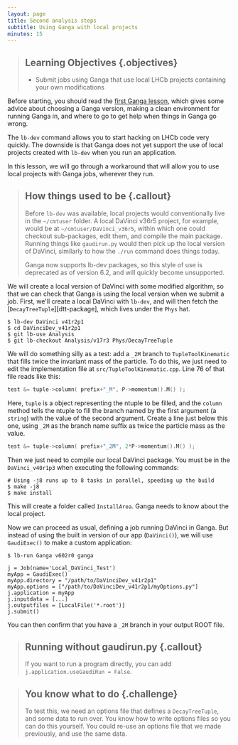 ```yaml
---
layout: page
title: Second analysis steps
subtitle: Using Ganga with local projects
minutes: 15
---
```


> ## Learning Objectives {.objectives}
>
> * Submit jobs using Ganga that use local LHCb projects containing your own 
>   modifications

Before starting, you should read the [first Ganga lesson][first-ganga], which 
gives some advice about choosing a Ganga version, making a clean environment 
for running Ganga in, and where to go to get help when things in Ganga go 
wrong.

The `lb-dev` command allows you to start hacking on LHCb code very quickly. The 
downside is that Ganga does not yet support the use of local projects created 
with `lb-dev` when you run an application.

In this lesson, we will go through a workaround that will allow you to use 
local projects with Ganga jobs, wherever they run.

> ## How things used to be {.callout}
>
> Before `lb-dev` was available, local projects would conventionally live in 
> the `~/cmtuser` folder. A local DaVinci v36r5 project, for example, would be 
> at `~/cmtuser/DaVinci_v36r5`, within which one could checkout sub-packages, 
> edit them, and compile the main package. Running things like `gaudirun.py` 
> would then pick up the local version of DaVinci, similarly to how the `./run` 
> command does things today.
>
> Ganga now supports lb-dev packages, so this style of use is deprecated as of
> version 6.2, and will quickly become unsupported.

We will create a local version of DaVinci with some modified algorithm, so that 
we can check that Ganga is using the local version when we submit a job.
First, we'll create a local DaVinci with `lb-dev`, and will then fetch the 
[`DecayTreeTuple`][dtt-package], which lives under the `Phys` hat.

```shell
$ lb-dev DaVinci v41r2p1
$ cd DaVinciDev_v41r2p1
$ git lb-use Analysis
$ git lb-checkout Analysis/v17r3 Phys/DecayTreeTuple
```

We will do something silly as a test: add a `_2M` branch to 
`TupleToolKinematic` that fills twice the invariant mass of the particle. To do 
this, we just need to edit the implementation file at 
`src/TupleToolKinematic.cpp`.
Line 76 of that file reads like this:

```cpp
test &= tuple->column( prefix+"_M", P->momentum().M() );
```

Here, `tuple` is a object representing the ntuple to be filled, and the 
`column` method tells the ntuple to fill the branch named by the first argument 
(a `string`) with the value of the second argument.
Create a line just below this one, using `_2M` as the branch name suffix as 
twice the particle mass as the value.

```cpp
test &= tuple->column( prefix+"_2M", 2*P->momentum().M() );
```

Then we just need to compile our local DaVinci package. You must be in the 
`DaVinci_v40r1p3` when executing the following commands:

```shell
# Using -j8 runs up to 8 tasks in parallel, speeding up the build
$ make -j8
$ make install
```

This will create a folder called `InstallArea`. Ganga needs to 
know about the local project.

Now we can proceed as usual, defining a job running DaVinci in Ganga. But instead of
using the built in version of our app (`DaVinci()`), we will use `GaudiExec()` to make a 
custom application:

```shell
$ lb-run Ganga v602r0 ganga
```

```
j = Job(name='Local_DaVinci_Test')
myApp = GaudiExec()
myApp.directory = "/path/to/DaVinciDev_v41r2p1"
myApp.options = ["/path/to/DaVinciDev_v41r2p1/myOptions.py"]
j.application = myApp
j.inputdata = [...]
j.outputfiles = [LocalFile('*.root')]
j.submit()
```

You can then confirm that you have a `_2M` branch in your output ROOT file.

> ## Running without gaudirun.py {.callout}
> 
> If you want to run a program directly, you can add `j.application.useGaudiRun = False`.


> ## You know what to do {.challenge}
>
> To test this, we need an options file that defines a `DecayTreeTuple`, and 
> some data to run over. You know how to write options files so you can do this 
> yourself. You could re-use an options file that we made previously, and use 
> the same data.


[first-ganga]: 01-managing-files-with-ganga.html
[ganga-lbdev]: https://github.com/ganga-devs/ganga/issues/73
[symlink]: https://kb.iu.edu/d/abbe
